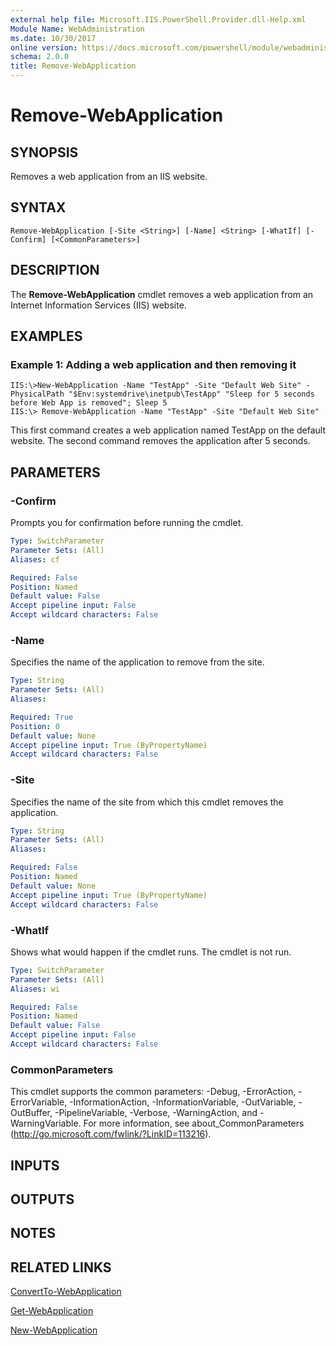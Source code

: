```yaml
---
external help file: Microsoft.IIS.PowerShell.Provider.dll-Help.xml
Module Name: WebAdministration
ms.date: 10/30/2017
online version: https://docs.microsoft.com/powershell/module/webadministration/remove-webapplication?view=windowsserver2012r2-ps&wt.mc_id=ps-gethelp
schema: 2.0.0
title: Remove-WebApplication
---
```


# Remove-WebApplication

## SYNOPSIS
Removes a web application from an IIS website.

## SYNTAX

```
Remove-WebApplication [-Site <String>] [-Name] <String> [-WhatIf] [-Confirm] [<CommonParameters>]
```

## DESCRIPTION
The **Remove-WebApplication** cmdlet removes a web application from an Internet Information Services (IIS) website.

## EXAMPLES

### Example 1: Adding a web application and then removing it
```
IIS:\>New-WebApplication -Name "TestApp" -Site "Default Web Site" -PhysicalPath "$Env:systemdrive\inetpub\TestApp" "Sleep for 5 seconds before Web App is removed"; Sleep 5 
IIS:\> Remove-WebApplication -Name "TestApp" -Site "Default Web Site"
```

This first command creates a web application named TestApp on the default website.
The second command removes the application after 5 seconds.

## PARAMETERS

### -Confirm
Prompts you for confirmation before running the cmdlet.

```yaml
Type: SwitchParameter
Parameter Sets: (All)
Aliases: cf

Required: False
Position: Named
Default value: False
Accept pipeline input: False
Accept wildcard characters: False
```

### -Name
Specifies the name of the application to remove from the site.

```yaml
Type: String
Parameter Sets: (All)
Aliases: 

Required: True
Position: 0
Default value: None
Accept pipeline input: True (ByPropertyName)
Accept wildcard characters: False
```

### -Site
Specifies the name of the site from which this cmdlet removes the application.

```yaml
Type: String
Parameter Sets: (All)
Aliases: 

Required: False
Position: Named
Default value: None
Accept pipeline input: True (ByPropertyName)
Accept wildcard characters: False
```

### -WhatIf
Shows what would happen if the cmdlet runs.
The cmdlet is not run.

```yaml
Type: SwitchParameter
Parameter Sets: (All)
Aliases: wi

Required: False
Position: Named
Default value: False
Accept pipeline input: False
Accept wildcard characters: False
```

### CommonParameters
This cmdlet supports the common parameters: -Debug, -ErrorAction, -ErrorVariable, -InformationAction, -InformationVariable, -OutVariable, -OutBuffer, -PipelineVariable, -Verbose, -WarningAction, and -WarningVariable. For more information, see about_CommonParameters (http://go.microsoft.com/fwlink/?LinkID=113216).

## INPUTS

## OUTPUTS

## NOTES

## RELATED LINKS

[ConvertTo-WebApplication](./ConvertTo-WebApplication.md)

[Get-WebApplication](./Get-WebApplication.md)

[New-WebApplication](./New-WebApplication.md)

